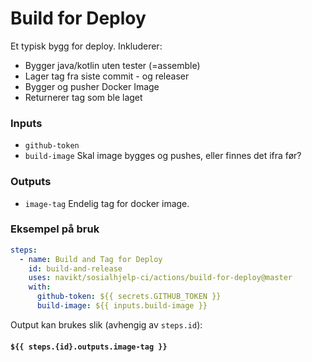 # Build for Deploy
Et typisk bygg for deploy. Inkluderer:
* Bygger java/kotlin uten tester (=assemble)
* Lager tag fra siste commit - og releaser
* Bygger og pusher Docker Image 
* Returnerer tag som ble laget

### Inputs
* `github-token`
* `build-image` Skal image bygges og pushes, eller finnes det ifra før?

### Outputs
* `image-tag` Endelig tag for docker image.

### Eksempel på bruk
```yaml
steps:
  - name: Build and Tag for Deploy
    id: build-and-release
    uses: navikt/sosialhjelp-ci/actions/build-for-deploy@master
    with:
      github-token: ${{ secrets.GITHUB_TOKEN }}
      build-image: ${{ inputs.build-image }}
```

Output kan brukes slik (avhengig av `steps.id`):
#### `${{ steps.{id}.outputs.image-tag }}`
